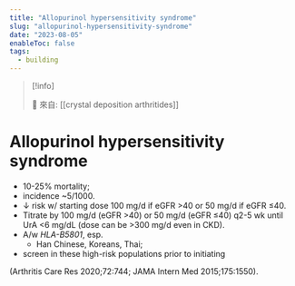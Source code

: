 ```yaml
---
title: "Allopurinol hypersensitivity syndrome"
slug: "allopurinol-hypersensitivity-syndrome"
date: "2023-08-05"
enableToc: false
tags:
  - building
---
```


> [!info]
>
> 🌱 來自: [[crystal deposition arthritides]]

# Allopurinol hypersensitivity syndrome

- 10-25% mortality;
- incidence ~5/1000.
- ↓ risk w/ starting dose 100 mg/d if eGFR >40 or 50 mg/d if eGFR ≤40.
- Titrate by 100 mg/d (eGFR >40) or 50 mg/d (eGFR ≤40) q2-5 wk until UrA <6 mg/dL (dose can be >300 mg/d even in CKD).
- A/w _HLA-B5801_, esp.
  - Han Chinese, Koreans, Thai;
- screen in these high-risk populations prior to initiating

(Arthritis Care Res 2020;72:744; JAMA Intern Med 2015;175:1550).
